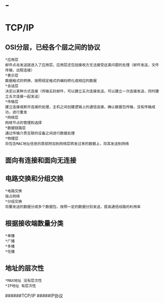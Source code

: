 # -
TCP/IP
======
OSI分层，已经各个层之间的协议
------
	*应用层
	邮件点击发送就进入了应用层，应用层还包括接收方无法接受这类问题的处理（邮件发送，文件传输，远程连接）
	*表示层
	数据格式的转换，按照规定格式的编码转化成相应的数据
	*会话层
	决定以某种方式连接（传输五封邮件，可以建立五次连接发送，可以建立一次连接发送，同时建立五次连接一起发送）
	*传输层
	建立连接或断开连接的处理，主机之间创建逻辑上的通信连接，确认数据包传输，没有传输成功，进行重发
	*网络层
	网络节点的管理和选择
	*数据链路层
	通过传输介质互联的设备之间进行数据处理
	*物理层
	将包含MAC地址信息的首部附加到网络层转发过来的数据上，将其发送到网络

面向有连接和面向无连接
------

电路交换和分组交换
------
	*电路交换
	独占网络
	*分组交换
	将要发送的数据分成多个数据包，按照一定的数据分别发送，提高通信线路的利用率
根据接收端数量分类
------
	*单播
	*广播
	*多播
	*任播
地址的层次性
------
	*MAX地址 没有层次性
	*IP地址 有层次性
	
######TCP/IP
#####IP协议